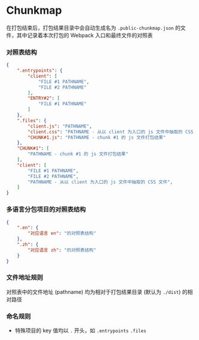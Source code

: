 # Chunkmap

在打包结束后，打包结果目录中会自动生成名为 `.public-chunkmap.json` 的文件，其中记录着本次打包的 Webpack 入口和最终文件的对照表

### 对照表结构

```json
{
    ".entrypoints": {
        "client": [
            "FILE #1 PATHNAME",
            "FILE #2 PATHNAME"
        ],
        "ENTRY#2": [
            "FILE #1 PATHNAME"
        ]
    },
    ".files": {
        "client.js": "PATHNAME",
        "client.css": "PATHNAME - 从以 client 为入口的 js 文件中抽取的 CSS 文件",
        "CHUNK#1.js": "PATHNAME - chunk #1 的 js 文件打包结果"
    },
    "CHUNK#1": [
        "PATHNAME - chunk #1 的 js 文件打包结果"
    ],
    "client": [
        "FILE #1 PATHNAME",
        "FILE #2 PATHNAME",
        "PATHNAME - 从以 client 为入口的 js 文件中抽取的 CSS 文件",
    ]
}
```

### 多语言分包项目的对照表结构

```json
{
    ".en": {
        "对应语言 en": "的对照表结构"
    },
    ".zh": {
        "对应语言 zh": "的对照表结构"
    }
}
```

### 文件地址规则

对照表中的文件地址 (pathname) 均为相对于打包结果目录 (默认为 `./dist`) 的相对路径

### 命名规则

- 特殊项目的 key 值均以 `.` 开头，如 `.entrypoints` `.files`
